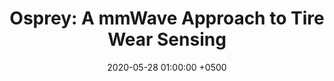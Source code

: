 ---
title: "Osprey: A mmWave Approach to Tire Wear Sensing"
collection: publications
image: /images/osprey_sq.jpg
permalink: /publications/osprey-mobisys20/
date: 2020-05-28 01:00:00 +0500
venue: 'ACM MobiSys'
bibtex: '/bibtex/osprey-mobisys20.html'
pdf: '/files/osprey-mobisys20.pdf'
pubtype: 'conference'
authors: '<ins>Akarsh Prabhakara</ins>, Vaibhav Singh, Swarun Kumar, Anthony Rowe'
award: 'Best Paper Honorable Mention, GetMobile Research Highlight'
excerpt_separator: ""
---